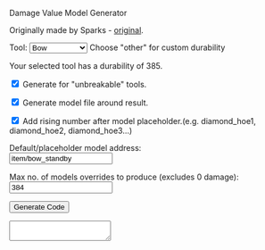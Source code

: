 <head>
  <meta charset="UTF-8">
  <title>Damage Value Generator</title>
  <script src = "customTool.js"></script>
</head>
<p>Damage Value Model Generator</p>
<p>Originally made by Sparks - <a href = "http://accidentalgames.com/media/durabilityModels.php">original</a>.</p>
<p>Tool: <select id = 'durability' onchange = 'durabilityInfo()'>
  <option value = "385">Bow</option>
  <option value = "1562">Diamond Tool</option>
  <option value = "65">Fishing Rod</option>
  <option value = "65">Flint &amp; Steel</option>
  <option value = "33">Golden Tool</option>
  <option value = "251">Iron Tool</option>
  <option value = "238">Shears</option>
  <option value = "132">Stone Tool</option>
  <option value = "60">Wood Tool</option>
  <option value = "1">Other</option>
</select>
<span class ='info'>Choose "other" for custom durability</span></p>
<div id = 'durabilityInfo'>Your selected tool has a durability of 385.</div>
<p><input type ='checkbox' id = 'unbreakable' checked = 'checked'/> Generate for "unbreakable" tools.</p>
<p><input type ='checkbox' id = 'model' checked = 'checked'/> Generate model file around result.</p>
<p><input type ='checkbox' id = 'inc' checked = 'checked'/> Add rising number after model placeholder.<span class = 'info'>(e.g. diamond_hoe1, diamond_hoe2, diamond_hoe3...)</span></p>
<p>Default/placeholder model address:<br>
<input type = 'text' id = 'address' value = 'item/bow_standby'/>
  <p>Max no. of models overrides to produce (excludes 0 damage):<br>
<input type = 'text' id = 'modelLimit' value = '384'/>
<p><input type = 'button' value = 'Generate Code' id = 'generate' onclick = 'generate()'/></p>
<textarea readonly id = 'result' class = 'hidden'></textarea>
